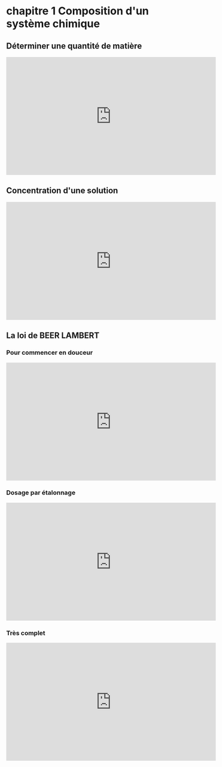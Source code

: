 # chapitre 1 Composition d'un système chimique

## Déterminer une quantité de matière

<iframe width="560" height="315" src="https://www.youtube.com/embed/EdktzZ46SPw?si=96dkxO29e9_XoiMC" title="YouTube video player" frameborder="0" allow="accelerometer; autoplay; clipboard-write; encrypted-media; gyroscope; picture-in-picture; web-share" referrerpolicy="strict-origin-when-cross-origin" allowfullscreen></iframe>

## Concentration d'une solution

<iframe width="560" height="315" src="https://www.youtube.com/embed/60RX4DxnyBQ?si=DYr9w8SFieSOmUOR" title="YouTube video player" frameborder="0" allow="accelerometer; autoplay; clipboard-write; encrypted-media; gyroscope; picture-in-picture; web-share" referrerpolicy="strict-origin-when-cross-origin" allowfullscreen></iframe>

## La loi de BEER LAMBERT

### Pour commencer en douceur

<iframe width="560" height="315" src="https://www.youtube.com/embed/QhxZshitzj4?si=kjlXlpLq6XyXweLS" title="YouTube video player" frameborder="0" allow="accelerometer; autoplay; clipboard-write; encrypted-media; gyroscope; picture-in-picture; web-share" referrerpolicy="strict-origin-when-cross-origin" allowfullscreen></iframe>

### Dosage par étalonnage

<iframe width="560" height="315" src="https://www.youtube.com/embed/0rIRjMX_MXQ?si=Esa_kM9686zOSC5l" title="YouTube video player" frameborder="0" allow="accelerometer; autoplay; clipboard-write; encrypted-media; gyroscope; picture-in-picture; web-share" referrerpolicy="strict-origin-when-cross-origin" allowfullscreen></iframe>

### Très complet

<iframe width="560" height="315" src="https://www.youtube.com/embed/dLEE0KhVCJE?si=4qzZ52OguBWbPBMa" title="YouTube video player" frameborder="0" allow="accelerometer; autoplay; clipboard-write; encrypted-media; gyroscope; picture-in-picture; web-share" referrerpolicy="strict-origin-when-cross-origin" allowfullscreen></iframe>



